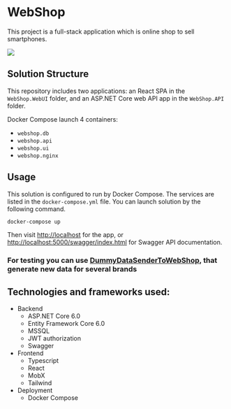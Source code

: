 # WebShop

This project is a full-stack application which is online shop to sell smartphones.

![](./images/webshop.gif)

## Solution Structure

This repository includes two applications: an React SPA in the `WebShop.WebUI` folder, and an ASP.NET Core web API app in the `WebShop.API` folder.

Docker Compose launch 4 containers:
 - `webshop.db`
 - `webshop.api`
 - `webshop.ui`
 - `webshop.nginx`

## Usage

This solution is configured to run by Docker Compose. The services are listed in the `docker-compose.yml` file. You can launch solution by the following command.

```bash
docker-compose up
```

Then visit [http://localhost](http://localhost) for the app, or [http://localhost:5000/swagger/index.html](http://localhost:5000/swagger/index.html) for Swagger API documentation.

<!-- ### If you want restore full test database, please open a new terminal in a running container webshop.db:
```bash
docker exec -it webshop.db bash
```

### and type:
```bash
/opt/mssql-tools/bin/sqlcmd -U SA -P $MSSQL_SA_PASSWORD \
-Q "RESTORE DATABASE WebShopDB \
FROM DISK='/var/opt/mssql/backup/WebShopDB-TestSeedData.bak' \
WITH MOVE 'WebShopDB' TO '/var/opt/mssql/data/WebShopDB.mdf', \
MOVE 'WebShopDB_log' TO '/var/opt/mssql/data/WebShopDB_log.ldf', \
REPLACE"
``` -->

### For testing you can use [DummyDataSenderToWebShop](https://github.com/burryfun/DummyDataSenderToWebShop), that generate new data for several brands

## Technologies and frameworks used:

<ul>
  <li>
    Backend
    <ul>
      <li>ASP.NET Core 6.0</li>
      <li>Entity Framework Core 6.0</li>
      <li>MSSQL</li>
      <li>JWT authorization</li>
      <li>Swagger</li>
    </ul>
  </li>
  <li>
    Frontend
    <ul>
      <li>Typescript</li>
      <li>React</li>
      <li>MobX</li>
      <li>Tailwind</li>
    </ul>
  </li>
  <li>
    Deployment
    <ul>
      <li>Docker Compose</li>
    </ul>
  </li>
</ul>